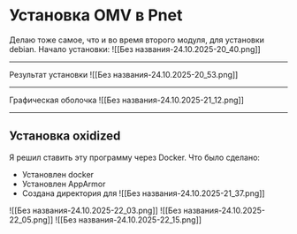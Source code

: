 # Установка OMV в Pnet
Делаю тоже самое, что и во время второго модуля, для установки debian.
Начало установки:
![[Без названия-24.10.2025-20_40.png]]

---

Результат установки
![[Без названия-24.10.2025-20_53.png]]

---
Графическая оболочка
![[Без названия-24.10.2025-21_12.png]]

--- 
## Установка oxidized
Я решил ставить эту программу через Docker.
Что было сделано:
- Установлен docker
- Установлен AppArmor
- Создана директория для 
![[Без названия-24.10.2025-21_37.png]]

![[Без названия-24.10.2025-22_03.png]]
![[Без названия-24.10.2025-22_05.png]]
![[Без названия-24.10.2025-22_15.png]]